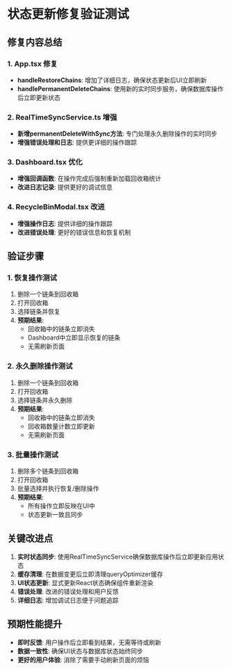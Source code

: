 # 状态更新修复验证测试

## 修复内容总结

### 1. App.tsx 修复
- **handleRestoreChains**: 增加了详细日志，确保状态更新后UI立即刷新
- **handlePermanentDeleteChains**: 使用新的实时同步服务，确保数据库操作后立即更新状态

### 2. RealTimeSyncService.ts 增强
- **新增permanentDeleteWithSync方法**: 专门处理永久删除操作的实时同步
- **增强错误处理和日志**: 提供更详细的操作跟踪

### 3. Dashboard.tsx 优化
- **增强回调函数**: 在操作完成后强制重新加载回收箱统计
- **改进日志记录**: 提供更好的调试信息

### 4. RecycleBinModal.tsx 改进
- **增强操作日志**: 提供详细的操作跟踪
- **改进错误处理**: 更好的错误信息和恢复机制

## 验证步骤

### 1. 恢复操作测试
1. 删除一个链条到回收箱
2. 打开回收箱
3. 选择链条并恢复
4. **预期结果**: 
   - 回收箱中的链条立即消失
   - Dashboard中立即显示恢复的链条
   - 无需刷新页面

### 2. 永久删除操作测试
1. 删除一个链条到回收箱
2. 打开回收箱
3. 选择链条并永久删除
4. **预期结果**:
   - 回收箱中的链条立即消失
   - 回收箱数量计数立即更新
   - 无需刷新页面

### 3. 批量操作测试
1. 删除多个链条到回收箱
2. 打开回收箱
3. 批量选择并执行恢复/删除操作
4. **预期结果**:
   - 所有操作立即反映在UI中
   - 状态更新一致且同步

## 关键改进点

1. **实时状态同步**: 使用RealTimeSyncService确保数据库操作后立即更新应用状态
2. **缓存清理**: 在数据变更后立即清理queryOptimizer缓存
3. **UI状态更新**: 显式更新React状态确保组件重新渲染
4. **错误处理**: 改进的错误处理和用户反馈
5. **详细日志**: 增加调试日志便于问题追踪

## 预期性能提升

- **即时反馈**: 用户操作后立即看到结果，无需等待或刷新
- **数据一致性**: 确保UI状态与数据库状态始终同步
- **更好的用户体验**: 消除了需要手动刷新页面的烦恼